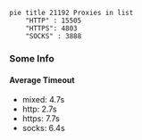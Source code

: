 
```mermaid
pie title 21192 Proxies in list
    "HTTP" : 15505
    "HTTPS": 4803
    "SOCKS" : 3888
```

### Some Info
#### Average Timeout

- mixed: 4.7s
- http: 2.7s
- https: 7.7s
- socks: 6.4s